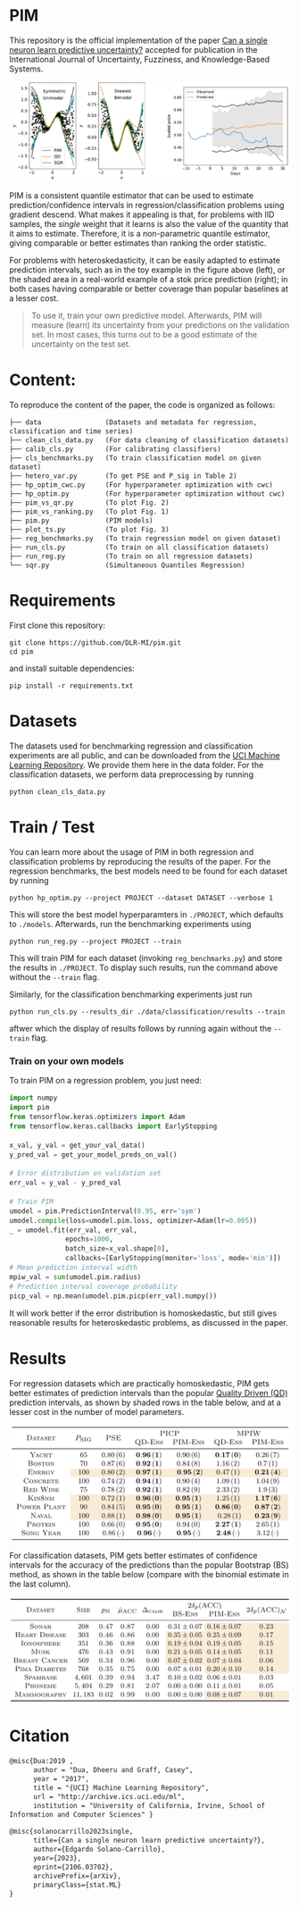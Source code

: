 # PIM
This repository is the official implementation of the paper [Can a single neuron learn predictive uncertainty?](https://arxiv.org/abs/2106.03702) accepted for publication in the International Journal of Uncertainty, Fuzziness, and Knowledge-Based Systems.

<p align="center">
  <img src='assets/pim_results.png'>
</p> 

PIM is a consistent quantile estimator that can be used to estimate prediction/confidence intervals in regression/classification problems using gradient descend. What makes it appealing is that, for problems with IID samples, the *single* weight that it learns is also the value of the quantity that it aims to estimate. Therefore, it is a non-parametric quantile estimator, giving comparable or better estimates than ranking the order statistic. 

For problems with heteroskedasticity, it can be easily adapted to estimate prediction intervals, such as in the toy example in the figure above (left), or the shaded area in a real-world example of a stok price prediction (right); in both cases having comparable or better coverage than popular baselines at a lesser cost. 
> To use it, train your own predictive model. Afterwards, PIM will measure (learn) its uncertainty from your predictions on the validation set. In most cases, this turns out to be a good estimate of the uncertainty on the test set.

# Content:
To reproduce the content of the paper, the code is organized as follows:
```
├── data                (Datasets and metadata for regression, classification and time series)
├── clean_cls_data.py   (For data cleaning of classification datasets)
├── calib_cls.py        (For calibrating classifiers)
├── cls_benchmarks.py   (To train classification model on given dataset)
├── hetero_var.py       (To get PSE and P_sig in Table 2)
├── hp_optim_cwc.py     (For hyperparameter optimization with cwc)
├── hp_optim.py         (For hyperparameter optimization without cwc)
├── pim_vs_qr.py        (To plot Fig. 2)
├── pim_vs_ranking.py   (To plot Fig. 1)
├── pim.py              (PIM models)
├── plot_ts.py          (To plot Fig. 3) 
├── reg_benchmarks.py   (To train regression model on given dataset) 
├── run_cls.py          (To train on all classification datasets)
├── run_reg.py          (To train on all regression datasets)
└── sqr.py              (Simultaneous Quantiles Regression)
```

# Requirements
First clone this repository:
```
git clone https://github.com/DLR-MI/pim.git
cd pim
```
and install suitable dependencies:
```
pip install -r requirements.txt
```

# Datasets
The datasets used for benchmarking regression and classification experiments are all public, and can be downloaded from the [UCI Machine Learning Repository](https://archive.ics.uci.edu/ml/datasets/adult). We provide them here in the data folder. For the classification datasets, we perform data preprocessing by running
```
python clean_cls_data.py
``` 

# Train / Test

You can learn more about the usage of PIM in both regression and classification problems by reproducing the results of the paper. For the regression benchmarks,
the best models need to be found for each dataset by running
```
python hp_optim.py --project PROJECT --dataset DATASET --verbose 1
```
This will store the best model hyperparamters in `./PROJECT`, which defaults to `./models`. Afterwards, run the benchmarking experiments using
```
python run_reg.py --project PROJECT --train
```
This will train PIM for each dataset (invoking `reg_benchmarks.py`) and store the results in `./PROJECT`. To display such results, run the command above without the `--train` flag.

Similarly, for the classification benchmarking experiments just run
```
python run_cls.py --results_dir ./data/classification/results --train
```
aftwer which the display of results follows by running again without the `--train` flag.

### Train on your own models
To train PIM on a regression problem, you just need: 
```python
import numpy
import pim
from tensorflow.keras.optimizers import Adam
from tensorflow.keras.callbacks import EarlyStopping

x_val, y_val = get_your_val_data()
y_pred_val = get_your_model_preds_on_val()

# Error distribution on validation set
err_val = y_val - y_pred_val

# Train PIM
umodel = pim.PredictionInterval(0.95, err='sym')
umodel.compile(loss=umodel.pim.loss, optimizer=Adam(lr=0.005))
_ = umodel.fit(err_val, err_val, 
              epochs=1000, 
              batch_size=x_val.shape[0], 
              callbacks=[EarlyStopping(monitor='loss', mode='min')])
# Mean prediction interval width
mpiw_val = sum(umodel.pim.radius)
# Prediction interval coverage probability
picp_val = np.mean(umodel.pim.picp(err_val).numpy())
```
It will work better if the error distribution is homoskedastic, but still gives reasonable results for heteroskedastic problems, as discussed in the paper.

# Results
For regression datasets which are practically homoskedastic, PIM gets better estimates of prediction intervals than the popular [Quality Driven (QD)](https://github.com/TeaPearce/Deep_Learning_Prediction_Intervals) prediction intervals, as shown by shaded rows in the table below, and at a lesser cost in the number of model parameters.

<p align="center">
  <img src="assets/results_reg.png">
</p>

For classification datasets, PIM gets better estimates of confidence intervals for the accuracy of the predictions than the popular Bootstrap (BS) method, as shown in the table below (compare with the binomial estimate in the last column).

<p align="center">
  <img src="assets/results_cls.png">
</p>

# Citation
```
@misc{Dua:2019 ,
      author = "Dua, Dheeru and Graff, Casey",
      year = "2017",
      title = "{UCI} Machine Learning Repository",
      url = "http://archive.ics.uci.edu/ml",
      institution = "University of California, Irvine, School of Information and Computer Sciences" }
```

```
@misc{solanocarrillo2023single,
      title={Can a single neuron learn predictive uncertainty?}, 
      author={Edgardo Solano-Carrillo},
      year={2023},
      eprint={2106.03702},
      archivePrefix={arXiv},
      primaryClass={stat.ML}
}
```